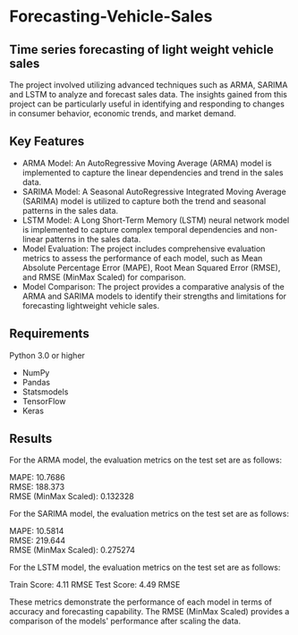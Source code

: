 # Forecasting-Vehicle-Sales
## Time series forecasting of light weight vehicle sales
The project involved utilizing advanced techniques such as ARMA, SARIMA and LSTM to analyze and forecast sales data. The insights gained from this project can be particularly useful in identifying and responding to changes in consumer behavior, economic trends, and market demand.
## Key Features
- ARMA Model: An AutoRegressive Moving Average (ARMA) model is implemented to capture the linear dependencies and trend in the sales data.
- SARIMA Model: A Seasonal AutoRegressive Integrated Moving Average (SARIMA) model is utilized to capture both the trend and seasonal patterns in the sales data.
- LSTM Model: A Long Short-Term Memory (LSTM) neural network model is implemented to capture complex temporal dependencies and non-linear patterns in the sales data.
- Model Evaluation: The project includes comprehensive evaluation metrics to assess the performance of each model, such as Mean Absolute Percentage Error (MAPE), Root Mean Squared Error (RMSE), and RMSE (MinMax Scaled) for comparison.
- Model Comparison: The project provides a comparative analysis of the ARMA and SARIMA models to identify their strengths and limitations for forecasting lightweight vehicle sales.
## Requirements
Python 3.0 or higher
- NumPy
- Pandas
- Statsmodels
- TensorFlow 
- Keras
## Results
<p>For the ARMA model, the evaluation metrics on the test set are as follows:</p>

MAPE: 10.7686\
RMSE: 188.373\
RMSE (MinMax Scaled): 0.132328
<p>For the SARIMA model, the evaluation metrics on the test set are as follows:</p>

MAPE: 10.5814\
RMSE: 219.644\
RMSE (MinMax Scaled): 0.275274
<p>For the LSTM model, the evaluation metrics on the test set are as follows:</p>

Train Score: 4.11 RMSE
Test Score: 4.49 RMSE
<p>These metrics demonstrate the performance of each model in terms of accuracy and forecasting capability. The RMSE (MinMax Scaled) provides a comparison of the models' performance after scaling the data.</p>
